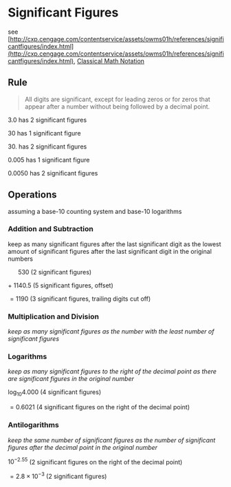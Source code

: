 # Significant Figures

see [http://cxp.cengage.com/contentservice/assets/owms01h/references/significantfigures/index.html](http://cxp.cengage.com/contentservice/assets/owms01h/references/significantfigures/index.html), [Classical Math Notation](Classical%20Math%20Notation%20eb53679093ce497baa118d7bfde14d6c.md)

## Rule

> All digits are significant, except for leading zeros or for zeros that appear after a number without being followed by a decimal point.
> 

$3.0$ has 2 significant figures

$30$ has 1 significant figure

$30.$ has 2 significant figures

$0.005$ has 1 significant figure

$0.0050$ has 2 significant figures

## Operations

assuming a base-10 counting system and base-10 logarithms

### Addition and Subtraction

keep as many significant figures after the last significant digit as the lowest amount of significant figures after the last significant digit in the original numbers

$\ \ \ \ \ \ 530$ (2 significant figures)

$+\ 1140.5$ (5 significant figures, offset)

$=1190$ (3 significant figures, trailing digits cut off)

### Multiplication and Division

*keep as many significant figures as the number with the least number of significant figures*

### Logarithms

*keep as many significant figures to the right of the decimal point as there are significant figures in the original number*

$\log_{10} 4.000$ (4 significant figures)

$= 0.6021$ (4 significant figures on the right of the decimal point)

### Antilogarithms

*keep the same number of significant figures as the number of significant figures after the decimal point in the original number*

$10^{-2.55}$ (2 significant figures on the right of the decimal point)

$= 2.8\times 10^{-3}$ (2 significant figures)